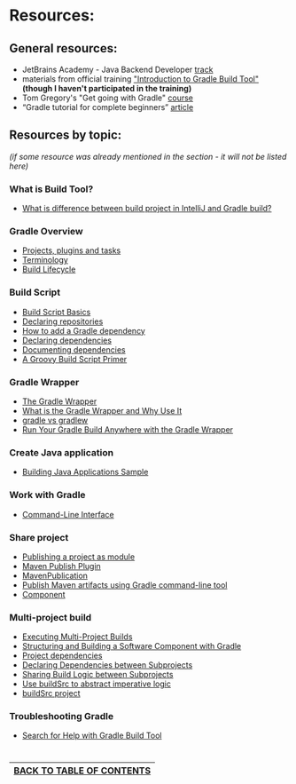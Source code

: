 # Resources:

## General resources:

- JetBrains Academy - Java Backend Developer [track](https://hyperskill.org/tracks/12)
- materials from official training ["Introduction to Gradle Build Tool"](https://gradle.com/training/)**(though I haven't participated in the training)**
- Tom Gregory's "Get going with Gradle" [course](https://learn.tomgregory.com/courses/get-going-with-gradle)
- “Gradle tutorial for complete beginners” [article](https://tomgregory.com/gradle-tutorial-for-complete-beginners/)

## Resources by topic:
*(if some resource was already mentioned in the section - it will not be listed here)*

### What is Build Tool?
- [What is difference between build project in IntelliJ and Gradle build?](https://stackoverflow.com/questions/57470933/what-is-difference-between-build-project-in-intellij-and-gradle-build)

### Gradle Overview
- [Projects, plugins and tasks](https://docs.gradle.org/current/userguide/tutorial_using_tasks.html#sec:projects_and_tasks)
- [Terminology](https://docs.gradle.org/current/userguide/what_is_gradle.html#terminology)
- [Build Lifecycle](https://docs.gradle.org/current/userguide/build_lifecycle.html)

### Build Script
- [Build Script Basics](https://docs.gradle.org/current/userguide/tutorial_using_tasks.html)
- [Declaring repositories](https://docs.gradle.org/current/userguide/declaring_repositories.html)
- [How to add a Gradle dependency](https://tomgregory.com/how-to-add-a-gradle-dependency/)
- [Declaring dependencies](https://docs.gradle.org/current/userguide/declaring_dependencies.html)
- [Documenting dependencies](https://docs.gradle.org/current/userguide/declaring_dependencies.html#sec:documenting-dependencies)
- [A Groovy Build Script Primer](https://docs.gradle.org/current/userguide/groovy_build_script_primer.html)

### Gradle Wrapper
- [The Gradle Wrapper](https://docs.gradle.org/current/userguide/gradle_wrapper.html)
- [What is the Gradle Wrapper and Why Use It](https://tomgregory.com/what-is-the-gradle-wrapper-and-why-should-you-use-it/)
- [gradle vs gradlew](https://tomgregory.com/gradle-vs-gradlew-difference/)
- [Run Your Gradle Build Anywhere with the Gradle Wrapper](https://reflectoring.io/gradle-wrapper/)

### Create Java application
- [Building Java Applications Sample](https://docs.gradle.org/current/samples/sample_building_java_applications.html)

### Work with Gradle
- [Command-Line Interface](https://docs.gradle.org/current/userguide/command_line_interface.html)

### Share project
- [Publishing a project as module](https://docs.gradle.org/current/userguide/publishing_setup.html)
- [Maven Publish Plugin](https://docs.gradle.org/current/userguide/publishing_maven.html)
- [MavenPublication](https://docs.gradle.org/current/dsl/org.gradle.api.publish.maven.MavenPublication.html)
- [Publish Maven artifacts using Gradle command-line tool﻿](https://www.jetbrains.com/help/space/publish-artifacts-from-a-gradle-project.html#publish-maven-artifacts-using-the-gradle-command-line-tool)
- [Component](https://docs.gradle.org/current/userguide/dependency_management_terminology.html#sub:terminology_component)

### Multi-project build
- [Executing Multi-Project Builds](https://docs.gradle.org/current/userguide/intro_multi_project_builds.html)
- [Structuring and Building a Software Component with Gradle](https://docs.gradle.org/current/userguide/multi_project_builds.html#multi_project_buildseee)
- [Project dependencies](https://docs.gradle.org/current/userguide/declaring_dependencies.html#sub:project_dependencies)
- [Declaring Dependencies between Subprojects](https://docs.gradle.org/current/userguide/declaring_dependencies_between_subprojects.html)
- [Sharing Build Logic between Subprojects](https://docs.gradle.org/current/userguide/sharing_build_logic_between_subprojects.html#sharing_build_logic_between_subprojects)
- [Use buildSrc to abstract imperative logic](https://docs.gradle.org/current/userguide/organizing_gradle_projects.html#sec:build_sources)
- [buildSrc project](https://docs.gradle.org/current/userguide/custom_plugins.html#sec:packaging_a_plugin)

### Troubleshooting Gradle
- [Search for Help with Gradle Build Tool](https://gradle.org/help/#gsc.tab=0)

#   
|[BACK TO TABLE OF CONTENTS](https://github.com/yanamlnk/gradle-notes#table-of-contents)|
| --- |
